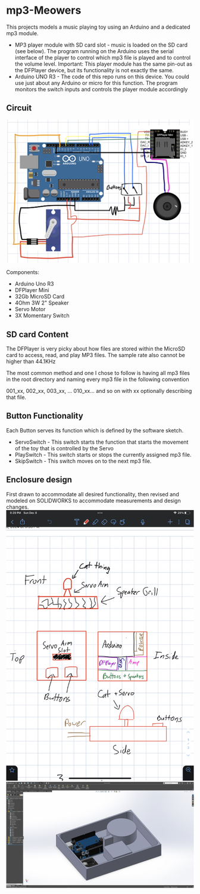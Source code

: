 # mp3-Meowers
This projects models a music playing toy using an Arduino and a dedicated mp3 module. 
* MP3 player module with SD card slot - music is loaded on the SD card (see below). The program running on the Arduino uses the serial interface of the player to control which mp3 file is played and to control the volume level. Important: This player module has the same pin-out as the DFPlayer device, but its functionality is not exactly the same.
* Arduino UNO R3 - The code of this repo runs on this device. You could use just about any Arduino or micro for this function. The program monitors the switch inputs and controls the player module accordingly

## Circuit 
<img src= "docs/circuit drawing.jpg">

Components:  
* Arduino Uno R3
* DFPlayer Mini
* 32Gb MicroSD Card
* 4Ohm 3W 2" Speaker
* Servo Motor
* 3X Momentary Switch

## SD card Content 

The DFPlayer is very picky about how files are stored within the MicroSD card to access, read, and play MP3 files. The sample rate also cannot be higher than 44.1KHz 

The most common method and one I chose to follow is having all mp3 files in the root directory and naming every mp3 file in the following convention 

001_xx, 002_xx, 003_xx, ... 010_xx... and so on with xx optionally describing that file. 

## Button Functionality 

Each Button serves its function which is defined by the software sketch. 
- ServoSwitch - This switch starts the function that starts the movement of the toy that is controlled by the Servo
- PlaySwitch - This switch starts or stops the currently assigned mp3 file.
- SkipSwitch - This switch moves on to the next mp3 file. 

## Enclosure design 

First drawn to accommodate all desired functionality, then revised and modeled on SOLIDWORKS to accommodate measurements and design changes. 
<img src= "docs/initial drawing.png">
<img src= "docs/modelImage.jpg">

